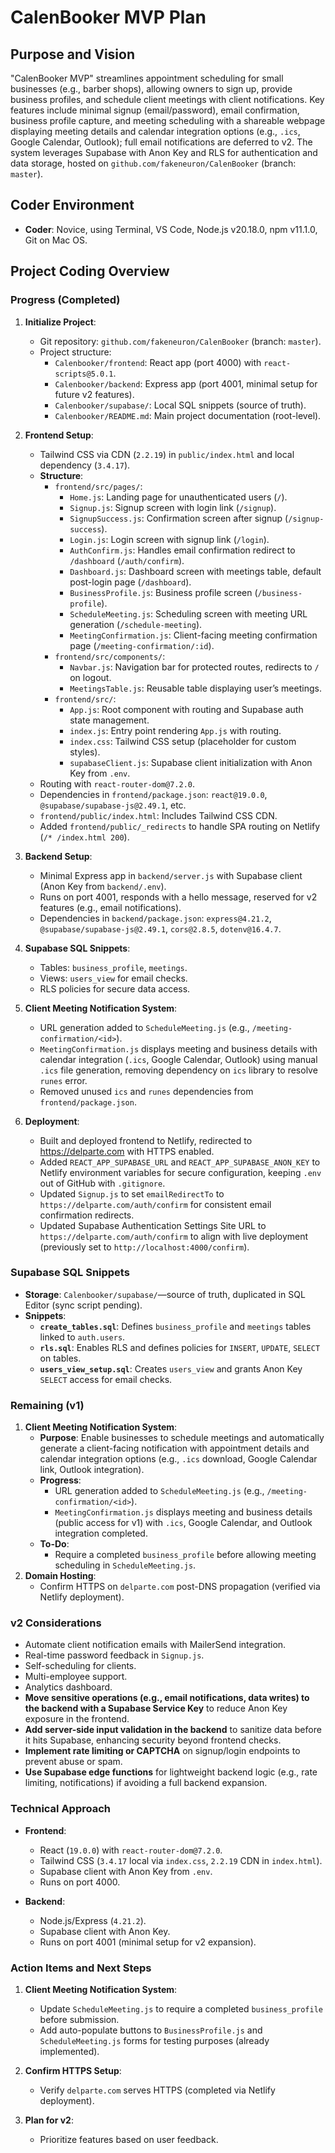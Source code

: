 # CalenBooker MVP Plan

## Purpose and Vision

"CalenBooker MVP" streamlines appointment scheduling for small businesses (e.g., barber shops), allowing owners to sign up, provide business profiles, and schedule client meetings with client notifications. Key features include minimal signup (email/password), email confirmation, business profile capture, and meeting scheduling with a shareable webpage displaying meeting details and calendar integration options (e.g., `.ics`, Google Calendar, Outlook); full email notifications are deferred to v2. The system leverages Supabase with Anon Key and RLS for authentication and data storage, hosted on `github.com/fakeneuron/CalenBooker` (branch: `master`).

## Coder Environment

- **Coder**: Novice, using Terminal, VS Code, Node.js v20.18.0, npm v11.1.0, Git on Mac OS.

## Project Coding Overview

### Progress (Completed)

1. **Initialize Project**:

   - Git repository: `github.com/fakeneuron/CalenBooker` (branch: `master`).
   - Project structure:
     - `Calenbooker/frontend`: React app (port 4000) with `react-scripts@5.0.1`.
     - `Calenbooker/backend`: Express app (port 4001, minimal setup for future v2 features).
     - `Calenbooker/supabase/`: Local SQL snippets (source of truth).
     - `Calenbooker/README.md`: Main project documentation (root-level).

2. **Frontend Setup**:

   - Tailwind CSS via CDN (`2.2.19`) in `public/index.html` and local dependency (`3.4.17`).
   - **Structure**:
     - `frontend/src/pages/`:
       - `Home.js`: Landing page for unauthenticated users (`/`).
       - `Signup.js`: Signup screen with login link (`/signup`).
       - `SignupSuccess.js`: Confirmation screen after signup (`/signup-success`).
       - `Login.js`: Login screen with signup link (`/login`).
       - `AuthConfirm.js`: Handles email confirmation redirect to `/dashboard` (`/auth/confirm`).
       - `Dashboard.js`: Dashboard screen with meetings table, default post-login page (`/dashboard`).
       - `BusinessProfile.js`: Business profile screen (`/business-profile`).
       - `ScheduleMeeting.js`: Scheduling screen with meeting URL generation (`/schedule-meeting`).
       - `MeetingConfirmation.js`: Client-facing meeting confirmation page (`/meeting-confirmation/:id`).
     - `frontend/src/components/`:
       - `Navbar.js`: Navigation bar for protected routes, redirects to `/` on logout.
       - `MeetingsTable.js`: Reusable table displaying user’s meetings.
     - `frontend/src/`:
       - `App.js`: Root component with routing and Supabase auth state management.
       - `index.js`: Entry point rendering `App.js` with routing.
       - `index.css`: Tailwind CSS setup (placeholder for custom styles).
       - `supabaseClient.js`: Supabase client initialization with Anon Key from `.env`.
   - Routing with `react-router-dom@7.2.0`.
   - Dependencies in `frontend/package.json`: `react@19.0.0`, `@supabase/supabase-js@2.49.1`, etc.
   - `frontend/public/index.html`: Includes Tailwind CSS CDN.
   - Added `frontend/public/_redirects` to handle SPA routing on Netlify (`/* /index.html 200`).

3. **Backend Setup**:

   - Minimal Express app in `backend/server.js` with Supabase client (Anon Key from `backend/.env`).
   - Runs on port 4001, responds with a hello message, reserved for v2 features (e.g., email notifications).
   - Dependencies in `backend/package.json`: `express@4.21.2`, `@supabase/supabase-js@2.49.1`, `cors@2.8.5`, `dotenv@16.4.7`.

4. **Supabase SQL Snippets**:

   - Tables: `business_profile`, `meetings`.
   - Views: `users_view` for email checks.
   - RLS policies for secure data access.

5. **Client Meeting Notification System**:

   - URL generation added to `ScheduleMeeting.js` (e.g., `/meeting-confirmation/<id>`).
   - `MeetingConfirmation.js` displays meeting and business details with calendar integration (`.ics`, Google Calendar, Outlook) using manual `.ics` file generation, removing dependency on `ics` library to resolve `runes` error.
   - Removed unused `ics` and `runes` dependencies from `frontend/package.json`.

6. **Deployment**:
   - Built and deployed frontend to Netlify, redirected to https://delparte.com with HTTPS enabled.
   - Added `REACT_APP_SUPABASE_URL` and `REACT_APP_SUPABASE_ANON_KEY` to Netlify environment variables for secure configuration, keeping `.env` out of GitHub with `.gitignore`.
   - Updated `Signup.js` to set `emailRedirectTo` to `https://delparte.com/auth/confirm` for consistent email confirmation redirects.
   - Updated Supabase Authentication Settings Site URL to `https://delparte.com/auth/confirm` to align with live deployment (previously set to `http://localhost:4000/confirm`).

### Supabase SQL Snippets

- **Storage**: `Calenbooker/supabase/`—source of truth, duplicated in SQL Editor (sync script pending).
- **Snippets**:
  - **`create_tables.sql`**: Defines `business_profile` and `meetings` tables linked to `auth.users`.
  - **`rls.sql`**: Enables RLS and defines policies for `INSERT`, `UPDATE`, `SELECT` on tables.
  - **`users_view_setup.sql`**: Creates `users_view` and grants Anon Key `SELECT` access for email checks.

### Remaining (v1)

1. **Client Meeting Notification System**:
   - **Purpose**: Enable businesses to schedule meetings and automatically generate a client-facing notification with appointment details and calendar integration options (e.g., `.ics` download, Google Calendar link, Outlook integration).
   - **Progress**:
     - URL generation added to `ScheduleMeeting.js` (e.g., `/meeting-confirmation/<id>`).
     - `MeetingConfirmation.js` displays meeting and business details (public access for v1) with `.ics`, Google Calendar, and Outlook integration completed.
   - **To-Do**:
     - Require a completed `business_profile` before allowing meeting scheduling in `ScheduleMeeting.js`.
2. **Domain Hosting**:
   - Confirm HTTPS on `delparte.com` post-DNS propagation (verified via Netlify deployment).

### v2 Considerations

- Automate client notification emails with MailerSend integration.
- Real-time password feedback in `Signup.js`.
- Self-scheduling for clients.
- Multi-employee support.
- Analytics dashboard.
- **Move sensitive operations (e.g., email notifications, data writes) to the backend with a Supabase Service Key** to reduce Anon Key exposure in the frontend.
- **Add server-side input validation in the backend** to sanitize data before it hits Supabase, enhancing security beyond frontend checks.
- **Implement rate limiting or CAPTCHA** on signup/login endpoints to prevent abuse or spam.
- **Use Supabase edge functions** for lightweight backend logic (e.g., rate limiting, notifications) if avoiding a full backend expansion.

### Technical Approach

- **Frontend**:

  - React (`19.0.0`) with `react-router-dom@7.2.0`.
  - Tailwind CSS (`3.4.17` local via `index.css`, `2.2.19` CDN in `index.html`).
  - Supabase client with Anon Key from `.env`.
  - Runs on port 4000.

- **Backend**:
  - Node.js/Express (`4.21.2`).
  - Supabase client with Anon Key.
  - Runs on port 4001 (minimal setup for v2 expansion).

### Action Items and Next Steps

1. **Client Meeting Notification System**:

   - Update `ScheduleMeeting.js` to require a completed `business_profile` before submission.
   - Add auto-populate buttons to `BusinessProfile.js` and `ScheduleMeeting.js` forms for testing purposes (already implemented).

2. **Confirm HTTPS Setup**:

   - Verify `delparte.com` serves HTTPS (completed via Netlify deployment).

3. **Plan for v2**:
   - Prioritize features based on user feedback.
